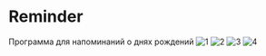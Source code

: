 # Reminder
Программа для напоминаний о днях рождений 
![1](https://github.com/ArturSizov/Reminder.WPF/assets/104059269/811e8047-644a-4b5d-96d1-d4b370cf2867)
![2](https://github.com/ArturSizov/Reminder.WPF/assets/104059269/302ec576-8530-4180-83c9-e1a280eb66ba)
![3](https://github.com/ArturSizov/Reminder.WPF/assets/104059269/55647571-7532-4021-ae3d-20766b836921)
![4](https://github.com/ArturSizov/Reminder.WPF/assets/104059269/a79fc6b2-18ba-4c42-9eda-7b465e62ef02)
